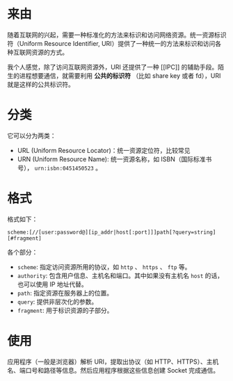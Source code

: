# 来由

随着互联网的兴起，需要一种标准化的方法来标识和访问网络资源。统一资源标识符（Uniform Resource Identifier, URI）提供了一种统一的方法来标识和访问各种互联网资源的方式。

我个人感觉，除了访问互联网资源外，URI 还提供了一种 [[IPC]] 的辅助手段。陌生的进程想要通信，就需要利用 **公共的标识符** （比如 share key 或者 fd），URI 就是这样的公共标识符。

# 分类

它可以分为两类：

- URL (Uniform Resource Locator)：统一资源定位符，比较常见
- URN (Uniform Resource Name): 统一资源名称，如 ISBN（国际标准书号）， `urn:isbn:0451450523` 。

# 格式

格式如下：

``` text
scheme:[//[user:password@][ip_addr|host[:port]]]path[?query=string][#fragment]
```

各个部分：

- `scheme`: 指定访问资源所用的协议，如 `http` 、 `https` 、 `ftp` 等。
- `authority`: 包含用户信息、主机名和端口。其中如果没有主机名 `host` 的话，也可以使用 IP 地址代替。
- `path`: 指定资源在服务器上的位置。
- `query`: 提供非层次化的参数。
- `fragment`: 用于标识资源的子部分。

# 使用

应用程序（一般是浏览器）解析 URI，提取出协议（如 HTTP、HTTPS）、主机名、端口号和路径等信息。然后应用程序根据这些信息创建 Socket 完成通信。
